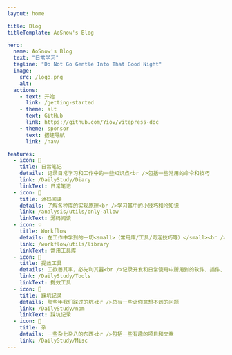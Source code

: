 ```yaml
---
layout: home

title: Blog
titleTemplate: AoSnow's Blog

hero:
  name: AoSnow's Blog
  text: "日常学习"
  tagline: "Do Not Go Gentle Into That Good Night"
  image:
    src: /logo.png
    alt: 
  actions:
    - text: 开始
      link: /getting-started
    - theme: alt
      text: GitHub
      link: https://github.com/Yiov/vitepress-doc
    - theme: sponsor
      text: 搭建导航
      link: /nav/

features:
  - icon: 📖
    title: 日常笔记
    details: 记录日常学习和工作中的一些知识点<br />包括一些常用的命令和技巧
    link: /DailyStudy/Diary
    linkText: 日常笔记
  - icon: 📘
    title: 源码阅读
    details: 了解各种库的实现原理<br />学习其中的小技巧和冷知识
    link: /analysis/utils/only-allow
    linkText: 源码阅读
  - icon: 💡
    title: Workflow
    details: 在工作中学到的一切<small>（常用库/工具/奇淫技巧等）</small><br />配合 CV 大法来更好的摸鱼
    link: /workflow/utils/library
    linkText: 常用工具库
  - icon: 🧰
    title: 提效工具
    details: 工欲善其事，必先利其器<br />记录开发和日常使用中所用到的软件、插件、扩展等
    link: /DailyStudy/Tools
    linkText: 提效工具
  - icon: 🐞
    title: 踩坑记录
    details: 那些年我们踩过的坑<br />总有一些让你意想不到的问题
    link: /DailyStudy/npm
    linkText: 踩坑记录
  - icon: 📝
    title: 杂
    details: 一些杂七杂八的东西<br />包括一些有趣的项目和文章
    link: /DailyStudy/Misc
---
```


<HomeUnderline />

<confetti />

<busuanzi />

